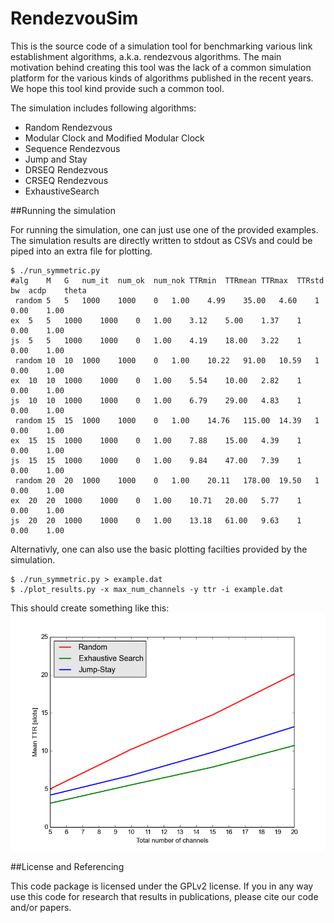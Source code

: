 RendezvouSim
============

This is the source code of a simulation tool for benchmarking various
link establishment algorithms, a.k.a. rendezvous algorithms.
The main motivation behind creating this tool was the lack of a common
simulation platform for the various kinds of algorithms published in the recent
years. We hope this tool kind provide such a common tool.

The simulation includes following algorithms:
* Random Rendezvous
* Modular Clock and Modified Modular Clock
* Sequence Rendezvous
* Jump and Stay
* DRSEQ Rendezvous
* CRSEQ Rendezvous
* ExhaustiveSearch


##Running the simulation

For running the simulation, one can just use one of the provided examples.
The simulation results are directly written to stdout as CSVs and could be piped into an extra
file for plotting.

```
$ ./run_symmetric.py 
#alg	M	G	num_it	num_ok	num_nok	TTRmin	TTRmean	TTRmax	TTRstd	bw	acdp	theta
 random	5	5	1000	1000	0	1.00	4.99	35.00	4.60	1	0.00	1.00
ex	5	5	1000	1000	0	1.00	3.12	5.00	1.37	1	0.00	1.00
js	5	5	1000	1000	0	1.00	4.19	18.00	3.22	1	0.00	1.00
 random	10	10	1000	1000	0	1.00	10.22	91.00	10.59	1	0.00	1.00
ex	10	10	1000	1000	0	1.00	5.54	10.00	2.82	1	0.00	1.00
js	10	10	1000	1000	0	1.00	6.79	29.00	4.83	1	0.00	1.00
 random	15	15	1000	1000	0	1.00	14.76	115.00	14.39	1	0.00	1.00
ex	15	15	1000	1000	0	1.00	7.88	15.00	4.39	1	0.00	1.00
js	15	15	1000	1000	0	1.00	9.84	47.00	7.39	1	0.00	1.00
 random	20	20	1000	1000	0	1.00	20.11	178.00	19.50	1	0.00	1.00
ex	20	20	1000	1000	0	1.00	10.71	20.00	5.77	1	0.00	1.00
js	20	20	1000	1000	0	1.00	13.18	61.00	9.63	1	0.00	1.00
```

Alternativly, one can also use the basic plotting facilties provided by the simulation.

```
$ ./run_symmetric.py > example.dat
$ ./plot_results.py -x max_num_channels -y ttr -i example.dat
```

This should create something like this:
![Example plot](example.png)

##License and Referencing

This code package is licensed under the GPLv2 license. If you in any way use this code for research that results in publications, please cite our code and/or papers.
